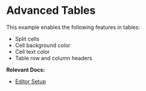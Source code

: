 # Advanced Tables

This example enables the following features in tables:

- Split cells
- Cell background color
- Cell text color
- Table row and column headers

**Relevant Docs:**

- [Editor Setup](/docs/editor-basics/setup)
